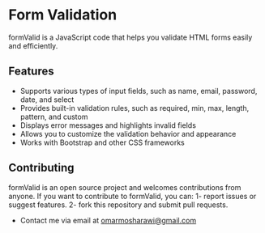 # Form Validation

formValid is a JavaScript code that helps you validate HTML forms easily and efficiently.

## Features

- Supports various types of input fields, such as name, email, password, date, and select
- Provides built-in validation rules, such as required, min, max, length, pattern, and custom
- Displays error messages and highlights invalid fields
- Allows you to customize the validation behavior and appearance
- Works with Bootstrap and other CSS frameworks

## Contributing
formValid is an open source project and welcomes contributions from anyone. If you want to contribute to formValid, you can:
1- report issues or suggest features.
2- fork this repository and submit pull requests.
- Contact me via email at omarmosharawi@gmail.com
